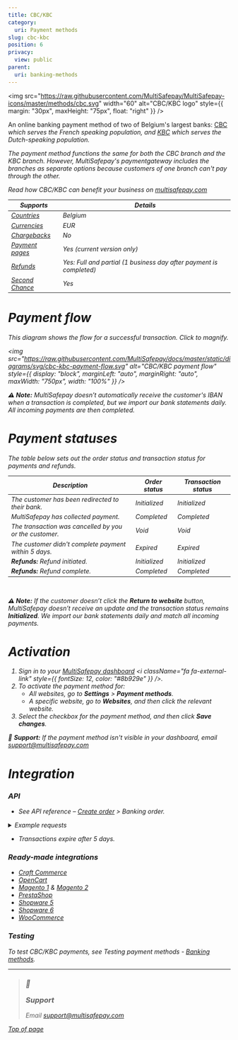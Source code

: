 ```yaml
---
title: CBC/KBC
category:
  uri: Payment methods
slug: cbc-kbc
position: 6
privacy:
  view: public
parent:
  uri: banking-methods
---
```


<img src="https://raw.githubusercontent.com/MultiSafepay/MultiSafepay-icons/master/methods/cbc.svg" width="60" alt="CBC/KBC logo" style={{ margin: "30px", maxHeight: "75px", float: "right" }} />

<span>
  An online banking payment method of two of Belgium's largest banks: <a href="https://www.cbc.be/particuliers/fr.html" target="_blank" rel="noopener noreferrer">CBC</a> <i className="fa fa-external-link" style={{ fontSize: 12, color: "#8b929e" }} /> which serves the French speaking population, and <a href="https://www.kbc.be/particulieren/nl.html" target="_blank" rel="noopener noreferrer">KBC</a> <i className="fa fa-external-link" style={{ fontSize: 12, color: "#8b929e" }} /> which serves the Dutch-speaking population.
</span>

<p>
  The payment method functions the same for both the CBC branch and the KBC branch. However, MultiSafepay's payment<Glossary>gateway</Glossary> includes the branches as separate options because customers of one branch can't pay through the other.
</p>

<p>
  Read how CBC/KBC can benefit your business on <a href="https://www.multisafepay.com/solutions/payment-methods/kbccbc" target="_blank" rel="noopener noreferrer">multisafepay.com</a> <i className="fa fa-external-link" style={{ fontSize: 12, color: "#8b929e" }} />
</p>

| Supports                                                      | Details                                                           |
| ------------------------------------------------------------- | ----------------------------------------------------------------- |
| [Countries](/docs/payment-methods#payment-methods-by-country) | Belgium                                                           |
| [Currencies](/docs/currencies/)                               | EUR                                                               |
| [Chargebacks](/docs/chargebacks/)                             | No                                                                |
| [Payment pages](/docs/payment-pages/)                         | Yes (current version only)                                        |
| [Refunds](/docs/refund-payments/)                             | Yes: Full and partial (1 business day after payment is completed) |
| [Second Chance](/docs/second-chance/)                         | Yes                                                               |

# Payment flow

This diagram shows the flow for a successful transaction. Click to magnify.

<img src="https://raw.githubusercontent.com/MultiSafepay/docs/master/static/diagrams/svg/cbc-kbc-payment-flow.svg" alt="CBC/KBC payment flow" style={{ display: "block", marginLeft: "auto", marginRight: "auto", maxWidth: "750px", width: "100%" }} />

**⚠️ Note:** MultiSafepay doesn’t automatically receive the customer's IBAN when a transaction is completed, but we import our bank statements daily. All incoming payments are then completed.

# Payment statuses

The table below sets out the <Glossary>order status</Glossary> and <Glossary>transaction status</Glossary> for payments and refunds.

| Description                                           | Order status | Transaction status |
| ----------------------------------------------------- | ------------ | ------------------ |
| The customer has been redirected to their bank.       | Initialized  | Initialized        |
| MultiSafepay has collected payment.                   | Completed    | Completed          |
| The transaction was cancelled by you or the customer. | Void         | Void               |
| The customer didn't complete payment within 5 days.   | Expired      | Expired            |
| **Refunds:** Refund initiated.                        | Initialized  | Initialized        |
| **Refunds:** Refund complete.                         | Completed    | Completed          |

<br />

**⚠️ Note:** If the customer doesn’t click the **Return to website** button, MultiSafepay doesn’t receive an update and the transaction status remains **Initialized**. We import our bank statements daily and match all incoming payments.

# Activation

1. Sign in to your <a href="https://merchant.multisafepay.com" target="_blank" rel="noopener noreferrer">MultiSafepay dashboard</a> <i className="fa fa-external-link" style={{ fontSize: 12, color: "#8b929e" }} />.
2. To activate the payment method for:
   * All websites, go to **Settings** > **Payment methods**.
   * A specific website, go to **Websites**, and then click the relevant website.
3. Select the checkbox for the payment method, and then click **Save changes**.

💬  **Support:** If the payment method isn't visible in your dashboard, email <a href="mailto:support@multisafepay.com">[support@multisafepay.com](mailto:support@multisafepay.com)</a>

# Integration

### API

* See API reference – [Create order](/reference/createorder/) > Banking order.

<details id="example-requests">
  <summary>Example requests</summary>

  <br />

  For example requests, on the <a href="/reference/createorder/">Create order</a> page, in the black sandbox, see **Examples** > **CBC/KBC direct/redirect**.

  <div style={{ textAlign: "center" }}>
    <img src="https://raw.githubusercontent.com/MultiSafepay/docs/refs/heads/master/static/gifs/sandbox-test.gif" alt="MultiSafepay Sandbox Test Process GIF" style={{ width: "40%", height: "auto" }} />
  </div>
</details>

* Transactions expire after 5 days.

### Ready-made integrations

* [Craft Commerce](/docs/craft-commerce/)
* [OpenCart](/docs/opencart/)
* [Magento 1](/docs/magento-1/) & [Magento 2](/docs/magento-2/)
* [PrestaShop](/docs/prestashop/)
* [Shopware 5](/docs/shopware-5/)
* [Shopware 6](/docs/shopware-6/)
* [WooCommerce](/docs/woocommerce/)

### Testing

To test CBC/KBC payments, see Testing payment methods - [Banking methods](/docs/testing#banking-methods).<br />

***

<blockquote className="callout callout_info">
    <h3 className="callout-heading false">
        <span className="callout-icon">💬</span>
        <p>Support</p>
    </h3>
    <p>Email <a href="mailto:support@multisafepay.com">support@multisafepay.com</a></p>
</blockquote>

[Top of page](#)
